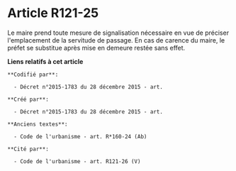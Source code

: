 # Article R121-25

Le maire prend toute mesure de signalisation nécessaire en vue de préciser l'emplacement de la servitude de passage. En cas
de carence du maire, le préfet se substitue après mise en demeure restée sans effet.

**Liens relatifs à cet article**

	**Codifié par**:

	  - Décret n°2015-1783 du 28 décembre 2015 - art.

	**Créé par**:

	  - Décret n°2015-1783 du 28 décembre 2015 - art.

	**Anciens textes**:

	  - Code de l'urbanisme - art. R*160-24 (Ab)

	**Cité par**:

	  - Code de l'urbanisme - art. R121-26 (V)
